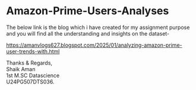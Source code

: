 # Amazon-Prime-Users-Analyses

The below link is the blog which i have created for my assignment purpose and you will find all the understanding and insights on the dataset-

https://amanvlogs627.blogspot.com/2025/01/analyzing-amazon-prime-user-trends-with.html

Thanks & Regards,<br>
Shaik Aman<br>
1st M.SC Datascience<br>
U24PG507DTS036.
